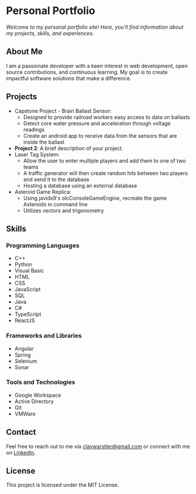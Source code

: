 # Personal Portfolio

*Welcome to my personal portfolio site! Here, you'll find information about my projects, skills, and experiences.*

## About Me

I am a passionate developer with a keen interest in web development, open source contributions, and continuous learning. My goal is to create impactful software solutions that make a difference.

## Projects

- Capstone Project - Brain Ballast Sensor:
  - Designed to provide railroad workers easy access to data on ballasts 
  - Detect core water pressure and acceleration through voltage readings 
  - Create an android app to receive data from the sensors that are inside the ballast 
- **Project 2**: A brief description of your project.
- Laser Tag System:
  - Allow the user to enter multiple players and add them to one of two teams
  - A traffic generator will then create random hits between two players and send it to the database
  - Hosting a database using an external database
- Asteroid Game Replica:
  - Using javidx9's olcConsoleGameEngine, recreate the game Asteroids in command line
  - Utilizes vectors and trigonometry 

## Skills

### Programming Languages
- C++
- Python
- Visual Basic
- HTML
- CSS
- JavaScript
- SQL
- Java
- C#
- TypeScript
- ReactJS

### Frameworks and Libraries
- Angular
- Spring
- Selenium
- Sonar

### Tools and Technologies
- Google Workspace
- Active Directory
- Git
- VMWare

## Contact

Feel free to reach out to me via [claywarstler@gmail.com](mailto:claywarstler@gmail.com) or connect with me on [LinkedIn](https://www.linkedin.com/in/claytonwarstler24).

## License

This project is licensed under the MIT License.